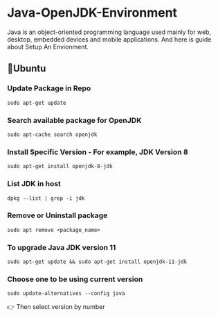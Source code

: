# Java-OpenJDK-Environment
Java is an object-oriented programming language used mainly for web, desktop, embedded devices and mobile applications. And here is guide about Setup An Envionment.

## 📌Ubuntu

### Update Package in Repo
```
sudo apt-get update
```

### Search available package for OpenJDK
```
sudo apt-cache search openjdk
```

### Install Specific Version - For example, JDK Version 8
```
sudo apt-get install openjdk-8-jdk
```

### List JDK in host
```
dpkg --list | grep -i jdk
```

### Remove or Uninstall package
```
sudo apt remove <package_name>
```

### To upgrade Java JDK version 11
```
sudo apt-get update && sudo apt-get install openjdk-11-jdk
```

### Choose one to be using current version
```
sudo update-alternatives --config java
```
👉 Then select version by number
